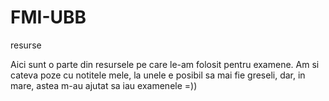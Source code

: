 # FMI-UBB
resurse 

Aici sunt o parte din resursele pe care le-am folosit pentru examene.
Am si cateva poze cu notitele mele, la unele e posibil sa mai fie greseli, dar, in mare, astea m-au ajutat sa iau examenele =))

